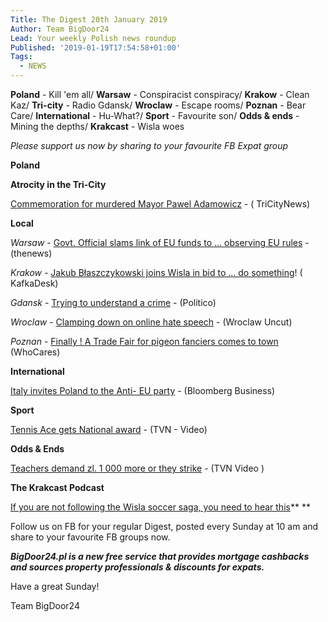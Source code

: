 ```yaml
---
Title: The Digest 20th January 2019
Author: Team BigDoor24
Lead: Your weekly Polish news roundup
Published: '2019-01-19T17:54:58+01:00'
Tags:
  - NEWS
---
```

**Poland** - Kill 'em all/ **Warsaw** - Conspiracist conspiracy/ **Krakow** - Clean Kaz/ **Tri-city** - Radio Gdansk/ **Wroclaw** - Escape rooms/ **Poznan** - Bear Care/ **International** - Hu-What?/ **Sport** - Favourite son/ **Odds & ends** - Mining the depths/ **Krakcast** - Wisla woes

_Please support us now by sharing to your favourite FB Expat group_

<div class="sharethis-inline-share-buttons"></div>

**Poland**

**Atrocity in the Tri-City**

[Commemoration for murdered Mayor Pawel Adamowicz](https://tricitynews.pl/thousands-in-gdansk-in-memory-of-pawel-adamowicz/) - ( TriCityNews)

**Local**

_Warsaw_ - [Govt. Official slams link of EU funds to ... observing EU rules](http://thenews.pl/1/10/Artykul/402145,Polish-official-hits-out-at-plan-to-link-EU-funds-to-rule-of-law) - (thenews)

_Krakow_ - [ Jakub Błaszczykowski joins Wisla in bid to ... do something](https://kafkadesk.org/2019/01/18/poland-legend-joins-boyhood-club-wisla-krakow-for-free-to-help-revive-the-polish-side/)! ( KafkaDesk)

_Gdansk_ - [Trying to understand a crime](https://www.politico.eu/article/gdansk-mayor-pawel-adamowicz-killing-highlights-poland-deep-divisions/) - (Politico)

_Wroclaw_ - [Clamping down on online hate speech](http://wroclawuncut.com/2019/01/15/local-news-website-vows-to-stamp-out-threats-and-hateful-comments/) - (Wroclaw Uncut)

_Poznan_ -  [Finally ! A Trade Fair for pigeon fanciers comes to town](https://www.olimpiadagolebi.pl/en/news/trade_fair_of_racing_pigeons_and_accessories/) (WhoCares)

**International**

[Italy invites Poland to the Anti- EU party](https://www.bloomberg.com/news/articles/2019-01-18/italy-invites-poland-to-the-anti-eu-party) - (Bloomberg Business)

**Sport**

[Tennis Ace gets National award](https://www.tvn24.pl/tvn24-news-in-english,157,m/tennis-great-agnieszka-radwanska-received-polish-state-order,901205.html) - (TVN - Video)

**Odds & Ends**

[Teachers demand zl. 1 000 more or they strike](https://www.tvn24.pl/tvn24-news-in-english,157,m/teachers-in-poland-to-go-on-strike-if-pay-raise-demands-are-not-met,901089.html) - (TVN Video )

**The Krakcast Podcast**

[If you are not following the Wisla soccer saga, you need to hear this](https://www.krakcast.pl/e/krakcast-wisla-yet-again/)\*\*  \*\*

Follow us on FB for your regular Digest, posted every Sunday at 10 am and share to your favourite FB groups now.

_**BigDoor24.pl is a new free service that provides mortgage cashbacks and sources property professionals & discounts for expats.**_

Have a great Sunday!

Team BigDoor24
